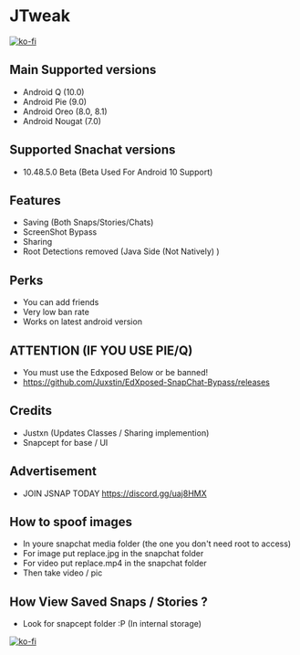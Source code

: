 # JTweak

[![ko-fi](https://www.ko-fi.com/img/githubbutton_sm.svg)](https://ko-fi.com/R6R11CS1Q)

## Main Supported versions
- Android Q (10.0)
- Android Pie (9.0)
- Android Oreo (8.0, 8.1) 
- Android Nougat (7.0)


## Supported Snachat versions
- 10.48.5.0 Beta (Beta Used For Android 10 Support)

## Features
- Saving (Both Snaps/Stories/Chats)
- ScreenShot Bypass
- Sharing
- Root Detections removed (Java Side (Not Natively) )


## Perks
- You can add friends
- Very low ban rate
- Works on latest android version

## ATTENTION (IF YOU USE PIE/Q)
- You must use the Edxposed Below or be banned!
- https://github.com/Juxstin/EdXposed-SnapChat-Bypass/releases

## Credits
- Justxn (Updates Classes / Sharing implemention)
- Snapcept for base / UI

## Advertisement
- JOIN JSNAP TODAY https://discord.gg/uaj8HMX

## How to spoof images
- In youre snapchat media folder (the one you don't need root to access)
- For image put replace.jpg in the snapchat folder
- For video put replace.mp4 in the snapchat folder
- Then take video / pic

## How View Saved Snaps / Stories ?
- Look for snapcept folder :P (In internal storage)

[![ko-fi](https://www.ko-fi.com/img/githubbutton_sm.svg)](https://ko-fi.com/R6R11CS1Q)
